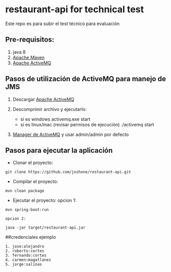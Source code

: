 # restaurant-api for technical test

Este repo es para subir el test técnico para evaluación

## Pre-requisitos: 

1. java 8
2. [Apache Maven](https://maven.apache.org/)
2. [Apache ActiveMQ](http://activemq.apache.org/)

## Pasos de utilización de ActiveMQ para manejo de JMS

1. Descargar [Apache ActiveMQ](http://activemq.apache.org/)
2. Descomprimir archivo y ejecutarlo: 

	- si es windows activemq.exe start
	- si es linux/mac (revisar permisos de ejecución) ./activemq start
	
3. [Manager de ActiveMQ](http://localhost:8161/)  y usar admin/admin por defecto


## Pasos para ejecutar la aplicación
- Clonar el proyecto:
```
git clone https://github.com/joshone/restaurant-api.git
```
- Compilar el proyecto:
```
mvn clean package
```
- Ejecutar el proyecto:
	opcion 1: 
```
mvn spring-boot:run
```
	opcion 2:
```
java -jar target/restaurant-api.jar
```

##credenciales ejemplo

	1. jose:alejandro
	2. roberto:cortes
	3. fernando:cortes
	4. carmen:magallanes
	5. jorge:salinas